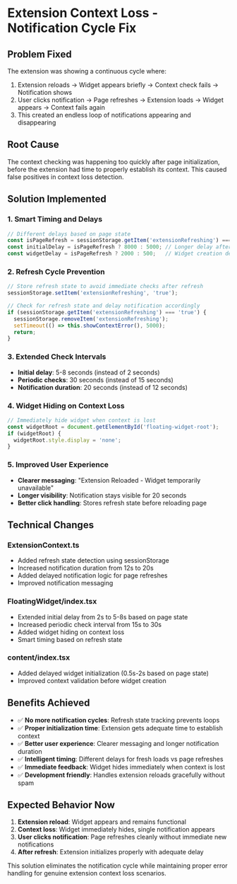 # Extension Context Loss - Notification Cycle Fix

## Problem Fixed
The extension was showing a continuous cycle where:
1. Extension reloads → Widget appears briefly → Context check fails → Notification shows
2. User clicks notification → Page refreshes → Extension loads → Widget appears → Context fails again
3. This created an endless loop of notifications appearing and disappearing

## Root Cause
The context checking was happening too quickly after page initialization, before the extension had time to properly establish its context. This caused false positives in context loss detection.

## Solution Implemented

### 1. Smart Timing and Delays
```typescript
// Different delays based on page state
const isPageRefresh = sessionStorage.getItem('extensionRefreshing') === 'true';
const initialDelay = isPageRefresh ? 8000 : 5000; // Longer delay after refresh
const widgetDelay = isPageRefresh ? 2000 : 500;   // Widget creation delay
```

### 2. Refresh Cycle Prevention
```typescript
// Store refresh state to avoid immediate checks after refresh
sessionStorage.setItem('extensionRefreshing', 'true');

// Check for refresh state and delay notification accordingly
if (sessionStorage.getItem('extensionRefreshing') === 'true') {
  sessionStorage.removeItem('extensionRefreshing');
  setTimeout(() => this.showContextError(), 5000);
  return;
}
```

### 3. Extended Check Intervals
- **Initial delay**: 5-8 seconds (instead of 2 seconds)
- **Periodic checks**: 30 seconds (instead of 15 seconds)
- **Notification duration**: 20 seconds (instead of 12 seconds)

### 4. Widget Hiding on Context Loss
```typescript
// Immediately hide widget when context is lost
const widgetRoot = document.getElementById('floating-widget-root');
if (widgetRoot) {
  widgetRoot.style.display = 'none';
}
```

### 5. Improved User Experience
- **Clearer messaging**: "Extension Reloaded - Widget temporarily unavailable"
- **Longer visibility**: Notification stays visible for 20 seconds
- **Better click handling**: Stores refresh state before reloading page

## Technical Changes

### ExtensionContext.ts
- Added refresh state detection using sessionStorage
- Increased notification duration from 12s to 20s
- Added delayed notification logic for page refreshes
- Improved notification messaging

### FloatingWidget/index.tsx
- Extended initial delay from 2s to 5-8s based on page state
- Increased periodic check interval from 15s to 30s
- Added widget hiding on context loss
- Smart timing based on refresh state

### content/index.tsx
- Added delayed widget initialization (0.5s-2s based on page state)
- Improved context validation before widget creation

## Benefits Achieved
- ✅ **No more notification cycles**: Refresh state tracking prevents loops
- ✅ **Proper initialization time**: Extension gets adequate time to establish context
- ✅ **Better user experience**: Clearer messaging and longer notification duration
- ✅ **Intelligent timing**: Different delays for fresh loads vs page refreshes
- ✅ **Immediate feedback**: Widget hides immediately when context is lost
- ✅ **Development friendly**: Handles extension reloads gracefully without spam

## Expected Behavior Now
1. **Extension reload**: Widget appears and remains functional
2. **Context loss**: Widget immediately hides, single notification appears
3. **User clicks notification**: Page refreshes cleanly without immediate new notifications
4. **After refresh**: Extension initializes properly with adequate delay

This solution eliminates the notification cycle while maintaining proper error handling for genuine extension context loss scenarios.
